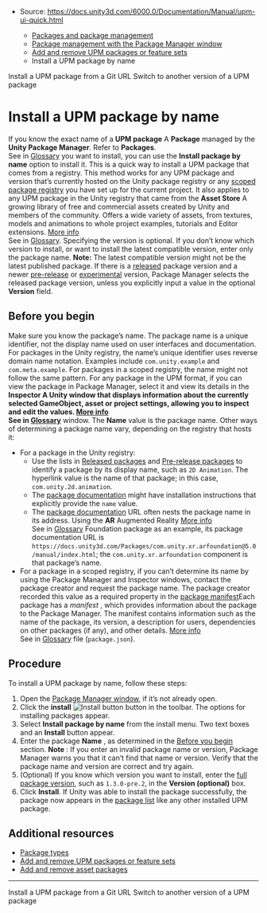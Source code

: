 * Source: https://docs.unity3d.com/6000.0/Documentation/Manual/upm-ui-quick.html

  * [Packages and package management](https://docs.unity3d.com/6000.0/Documentation/Manual/PackagesList.html)
  * [Package management with the Package Manager window](https://docs.unity3d.com/6000.0/Documentation/Manual/managing-packages-window.html)
  * [Add and remove UPM packages or feature sets](https://docs.unity3d.com/6000.0/Documentation/Manual/upm-ui-actions.html)
  * Install a UPM package by name


[](https://docs.unity3d.com/6000.0/Documentation/Manual/upm-ui-giturl.html)
Install a UPM package from a Git URL
[](https://docs.unity3d.com/6000.0/Documentation/Manual/upm-ui-update.html)
Switch to another version of a UPM package
# Install a UPM package by name
If you know the exact name of a **UPM package** A **Package** managed by the **Unity Package Manager**. Refer to **Packages**.  
See in [Glossary](https://docs.unity3d.com/6000.0/Documentation/Manual/Glossary.html#UPMpackage) you want to install, you can use the **Install package by name** option to install it. This is a quick way to install a UPM package that comes from a registry.
This method works for any UPM package and version that’s currently hosted on the Unity package registry or any [scoped package registry](https://docs.unity3d.com/6000.0/Documentation/Manual/upm-scoped.html) you have set up for the current project. It also applies to any UPM package in the Unity registry that came from the **Asset Store** A growing library of free and commercial assets created by Unity and members of the community. Offers a wide variety of assets, from textures, models and animations to whole project examples, tutorials and Editor extensions. [More info](https://docs.unity3d.com/6000.0/Documentation/Manual/AssetStore.html)  
See in [Glossary](https://docs.unity3d.com/6000.0/Documentation/Manual/Glossary.html#AssetStore).
Specifying the version is optional. If you don’t know which version to install, or want to install the latest compatible version, enter only the package name.
**Note:** The latest compatible version might not be the latest published package. If there is a [released](https://docs.unity3d.com/6000.0/Documentation/Manual/pack-safe.html) package version and a newer [pre-release](https://docs.unity3d.com/6000.0/Documentation/Manual/pack-preview.html) or [experimental](https://docs.unity3d.com/6000.0/Documentation/Manual/pack-exp.html) version, Package Manager selects the released package version, unless you explicitly input a value in the optional **Version** field.
## Before you begin
Make sure you know the package’s name. The package name is a unique identifier, not the display name used on user interfaces and documentation.
For packages in the Unity registry, the name’s unique identifier uses reverse domain name notation. Examples include `com.unity.example` and `com.meta.example`. For packages in a scoped registry, the name might not follow the same pattern.
For any package in the UPM format, if you can view the package in Package Manager, select it and view its details in the ****Inspector** A Unity window that displays information about the currently selected GameObject, asset or project settings, allowing you to inspect and edit the values. [More info](https://docs.unity3d.com/6000.0/Documentation/Manual/UsingTheInspector.html)  
See in [Glossary](https://docs.unity3d.com/6000.0/Documentation/Manual/Glossary.html#Inspector)** window. The **Name** value is the package name.
Other ways of determining a package name vary, depending on the registry that hosts it:
  * For a package in the Unity registry: 
    * Use the lists in [Released packages](https://docs.unity3d.com/6000.0/Documentation/Manual/pack-safe.html) and [Pre-release packages](https://docs.unity3d.com/6000.0/Documentation/Manual/pack-preview.html) to identify a package by its display name, such as `2D Animation`. The hyperlink value is the name of that package; in this case, `com.unity.2d.animation`.
    * The [package documentation](https://docs.unity3d.com/6000.0/Documentation/Manual/upm-docs.html) might have installation instructions that explicitly provide the `name` value.
    * The [package documentation](https://docs.unity3d.com/6000.0/Documentation/Manual/upm-docs.html) URL often nests the package name in its address. Using the **AR** Augmented Reality [More info](https://docs.unity3d.com/6000.0/Documentation/Manual/AROverview.html)  
See in [Glossary](https://docs.unity3d.com/6000.0/Documentation/Manual/Glossary.html#AR) Foundation package as an example, its package documentation URL is `https://docs.unity3d.com/Packages/com.unity.xr.arfoundation@5.0/manual/index.html`; the `com.unity.xr.arfoundation` component is that package’s name.
  * For a package in a scoped registry, if you can’t determine its name by using the Package Manager and Inspector windows, contact the package creator and request the package name. The package creator recorded this value as a required property in the [package manifest](https://docs.unity3d.com/6000.0/Documentation/Manual/upm-manifestPkg.html)Each package has a _manifest_ , which provides information about the package to the Package Manager. The manifest contains information such as the name of the package, its version, a description for users, dependencies on other packages (if any), and other details. [More info](https://docs.unity3d.com/6000.0/Documentation/Manual/upm-manifestPkg.html)  
See in [Glossary](https://docs.unity3d.com/6000.0/Documentation/Manual/Glossary.html#Packagemanifest) file (`package.json`).


## Procedure
To install a UPM package by name, follow these steps:
  1. Open the [Package Manager window](https://docs.unity3d.com/6000.0/Documentation/Manual/upm-ui-access.html), if it’s not already open.
  2. Click the **install** ![Install button](https://docs.unity3d.com/6000.0/Documentation/uploads/Main/iconAdd.png) button in the toolbar. The options for installing packages appear.
  3. Select **Install package by name** from the install menu. Two text boxes and an **Install** button appear.
  4. Enter the package **Name** , as determined in the [Before you begin](https://docs.unity3d.com/6000.0/Documentation/Manual/upm-ui-quick.html#prereqs) section.
**Note** : If you enter an invalid package name or version, Package Manager warns you that it can’t find that name or version. Verify that the package name and version are correct and try again.
  5. (Optional) If you know which version you want to install, enter the [full package version](https://docs.unity3d.com/6000.0/Documentation/Manual/upm-manifestPkg.html#version), such as `1.3.0-pre.2`, in the **Version (optional)** box.
  6. Click **Install**. If Unity was able to install the package successfully, the package now appears in the [package list](https://docs.unity3d.com/6000.0/Documentation/Manual/upm-ui-list.html) like any other installed UPM package.


## Additional resources
  * [Package types](https://docs.unity3d.com/6000.0/Documentation/Manual/upm-package-types.html)
  * [Add and remove UPM packages or feature sets](https://docs.unity3d.com/6000.0/Documentation/Manual/upm-ui-actions.html)
  * [Add and remove asset packages](https://docs.unity3d.com/6000.0/Documentation/Manual/upm-ui-actions-ap.html)


* * *
[](https://docs.unity3d.com/6000.0/Documentation/Manual/upm-ui-giturl.html)
Install a UPM package from a Git URL
[](https://docs.unity3d.com/6000.0/Documentation/Manual/upm-ui-update.html)
Switch to another version of a UPM package
